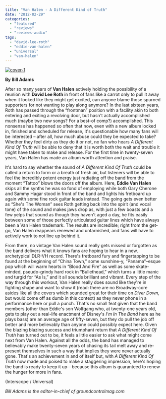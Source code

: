 ```yaml
---
title: "Van Halen - A Different Kind of Truth"
date: "2012-02-29"
categories: 
  - "featured"
  - "reviews"
  - "reviews-audio"
tags: 
  - "david-lee-roth"
  - "eddie-van-halen"
  - "universal"
  - "van-halen"
---
```


[![](http://www.hellbound.ca/wp-content/uploads/2012/02/cover-1-590x590.jpg "cover-1")](http://www.hellbound.ca/wp-content/uploads/2012/02/cover-1.jpg)

**By Bill Adams**

After so many years of **Van Halen** actively holding the possibility of a reunion with **David Lee Roth** in front of fans like a carrot only to pull it away when it looked like they might get excited, can anyone blame those spurned supporters for not wanting to play along anymore? In the last sixteen years, Roth has passed through the “frontman” position with a facility akin to both entering and exiting a revolving door, but hasn't actually accomplished much (maybe two new songs? For a best-of comp?) accomplished. This nonsense has happened so often that now, even with a new album locked in, finished and scheduled for release, it's questionable how many fans will be interested – after all, how much abuse could they be expected to take? Whether they feel dirty as they do it or not, no fan who hears _A Different Kind Of Truth_ will be able to deny that it is worth both the wait and trouble it might have taken to make and release. For the first time in twenty-seven years, Van Halen has made an album worth attention and praise.

It's hard to say whether the sound of _A Different Kind Of Truth_ could be called a return to form or a breath of fresh air, but listeners will be able to feel the incredibly potent energy just radiating off the band from the moment “Tattoo” blows the doors off the album. Here, **Eddie Van Halen** skips all the synths he was so fond of employing while both Gary Cherone and Sammy Hagar stood in front of the band and lights his fretboard up again with some fine rock guitar leads instead. The going gets even better as “She's The Woman” sees Roth getting back into the spirit (and vocal tone) of the sound and makes jaws drop as, with just a few boasts and a few yelps that sound as though they haven't aged a day, he fits easily between some of those perfectly articulated guitar lines which have always been a Van Halen trademark. The results are incredible; right from the get-go, Van Halen reappears renewed and untarnished, and fans will have to actively work to not line up behind it.

From there, no vintage Van Halen sound really gets missed or forgotten as the band delivers what it knows fans are hoping to hear in a new, archetypical DLR-VH record. There's fretboard fury and fingertapping to be found at the beginning of “China Town,” some sunshine-y, “Panama”–esque pop which will warm hearts in “Blood And Fire” as well as some skate-minded, pseudo-grindy hard rock in “Bullethead,” which turns a little manic and turgid for “As Is,” and it all sounds brilliant and vibrant. Every step of the way through this workout, Van Halen really does sound like they're in fighting shape and want to show it (read: there are no Broadway-core asides like all the covers which sounded great for their time on _Diver Down_, but would come off as dumb in this context) as they never phone in a performance here or pull a punch. That's no small feat given that the band members (other than Eddie's son Wolfgang who, at twenty-one years old, gets to play out a real-life enactment of Disney's _I'm In The Band_ here as he plays bass) are an average age of fifty-seven, but they do pull the job off better and more believably than anyone could possibly expect here. Given the blazing blazing success and triumphant return that _A Different Kind Of Truth_ has turned out to be, it feels a little easier to ask what might come next from Van Halen. Against all the odds, the band has managed to believably make twenty-seven years of chasing its tail melt away and re-present themselves in such a way that implies they were never actually gone. That's an achievement in and of itself but, with _A Different Kind Of Truth_ now made and poised to make a staggering impression, here's hoping the band is ready to keep it up – because this album is guaranteed to renew the hunger for more in fans.

(Interscope / Universal)

_Bill Adams is the editor-in-chief of groundcontrolmag.com_
